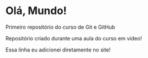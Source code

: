 # Olá, Mundo!
 Primeiro repositório do curso de Git e GitHub

Repositório criado durante uma aula do curso em video!

Essa linha eu adicionei diretamente no site!
